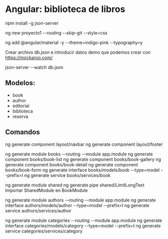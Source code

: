 # Angular: biblioteca de libros

npm install -g json-server

ng new proyecto1 --routing --skip-git --style=css

ng add @angular/material -y --theme=indigo-pink --typography=y

Crear archivo db.json e introducir datos demo que podemos crear con https://mockaroo.com/

json-server --watch db.json

## Modelos:

* book
* author
* editorial
* biblioteca
* reserva


## Comandos

ng generate component layout/navbar
ng generate component layout/footer

ng generate module books --routing --module app.module
ng generate component books/book-list
ng generate component books/book-gallery
ng generate component books/book-detail
ng generate component books/book-form
ng generate interface books/models/book --type=model --prefix=I
ng generate service books/services/book

ng generate module shared
ng generate pipe shared/LimitLongText
Importar SharedModule en BookModule

ng generate module authors --routing --module app.module
ng generate interface authors/models/author --type=model --prefix=I
ng generate service authors/services/author

ng generate module categories --routing --module app.module
ng generate interface categories/models/category --type=model --prefix=I
ng generate service categories/services/category
